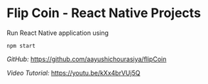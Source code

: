 
# Flip Coin - React Native Projects

Run React Native application using

```
npm start
```

*GitHub:*
https://github.com/aayushichourasiya/flipCoin

*Video Tutorial:*
https://youtu.be/kXx4brVUj5Q
